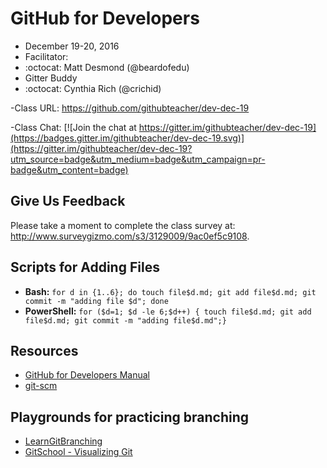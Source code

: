 # GitHub for Developers 

- December 19-20, 2016
- Facilitator:
 - :octocat: Matt Desmond (@beardofedu)
- Gitter Buddy
 - :octocat: Cynthia Rich (@crichid)

-Class URL: https://github.com/githubteacher/dev-dec-19

-Class Chat: [![Join the chat at https://gitter.im/githubteacher/dev-dec-19](https://badges.gitter.im/githubteacher/dev-dec-19.svg)](https://gitter.im/githubteacher/dev-dec-19?utm_source=badge&utm_medium=badge&utm_campaign=pr-badge&utm_content=badge)

## Give Us Feedback

Please take a moment to complete the class survey at: http://www.surveygizmo.com/s3/3129009/9ac0ef5c9108.

## Scripts for Adding Files

- **Bash:** `for d in {1..6}; do touch file$d.md; git add file$d.md; git commit -m "adding file $d"; done`
- **PowerShell:** `for ($d=1; $d -le 6;$d++) { touch file$d.md; git add file$d.md; git commit -m "adding file$d.md";}`

## Resources

- [GitHub for Developers Manual](manual/github-for-developers-student-manual.pdf)
- [git-scm](https://git-scm.com)

## Playgrounds for practicing branching
- [LearnGitBranching](http://learngitbranching.js.org/?NODEMO)
- [GitSchool - Visualizing Git](http://git-school.github.io/visualizing-git/)
